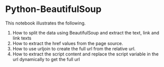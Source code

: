 # Python-BeautifulSoup

This notebook illustrates the following.

1. How to split the data using BeautifulSoup and extract the text, link and link texts
2. How to extract the href values from the page source.
3. How to use urljoin to create the full url from the relative url.
4. How to extract the script content and replace the script variable in the url dynamically to get the full url

